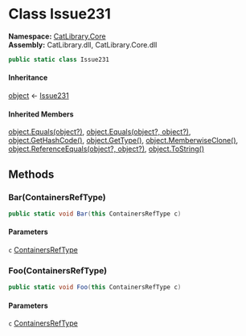 # Class Issue231

__Namespace:__ [CatLibrary.Core](CatLibrary.Core.md)  
__Assembly:__ CatLibrary.dll, CatLibrary.Core.dll

```csharp
public static class Issue231
```

#### Inheritance

[object](https://learn.microsoft.com/dotnet/api/system.object) ← 
[Issue231](CatLibrary.Core.Issue231.md)

#### Inherited Members

[object.Equals(object?)](https://learn.microsoft.com/dotnet/api/system.object.equals#system-object-equals(system-object)), 
[object.Equals(object?, object?)](https://learn.microsoft.com/dotnet/api/system.object.equals#system-object-equals(system-object-system-object)), 
[object.GetHashCode()](https://learn.microsoft.com/dotnet/api/system.object.gethashcode), 
[object.GetType()](https://learn.microsoft.com/dotnet/api/system.object.gettype), 
[object.MemberwiseClone()](https://learn.microsoft.com/dotnet/api/system.object.memberwiseclone), 
[object.ReferenceEquals(object?, object?)](https://learn.microsoft.com/dotnet/api/system.object.referenceequals), 
[object.ToString()](https://learn.microsoft.com/dotnet/api/system.object.tostring)

## Methods

### Bar(ContainersRefType)

```csharp
public static void Bar(this ContainersRefType c)
```

#### Parameters

`c` [ContainersRefType](CatLibrary.Core.ContainersRefType.md)

### Foo(ContainersRefType)

```csharp
public static void Foo(this ContainersRefType c)
```

#### Parameters

`c` [ContainersRefType](CatLibrary.Core.ContainersRefType.md)

